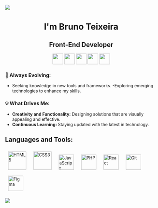 ![](https://capsule-render.vercel.app/api?type=waving&height=150&color=50:04001e,100:0440de&textBg=false)

<div align="center">
  <h1><strong>I'm Bruno Teixeira</strong></h1>
  <h2><strong>Front-End Developer</strong></h2> 
</div>

<div align="center">
  <a href="https://www.linkedin.com/in/brunotxrs/" target="_blank"><img src="https://raw.githubusercontent.com/maurodesouza/profile-readme-generator/master/src/assets/icons/social/linkedin/default.svg" height="35"></a> 
  <a href="https://x.com/brunotxrs" target="_blank"><img src="https://th.bing.com/th/id/ODLS.f6476f17-1068-4ccf-848c-236667b37fb5?w=32&h=32&qlt=90&pcl=fffffc&o=6&pid=1.2" height="35"></a>
  <a href="https://ptb.discord.com/channels/brunotxrs" target="_blank"><img src="https://raw.githubusercontent.com/maurodesouza/profile-readme-generator/master/src/assets/icons/social/discord/default.svg" height="35"></a>
  <a href="https://www.instagram.com/bruno_txrs/" target="_blank"><img src="https://th.bing.com/th/id/ODLS.7e9375d5-26a4-4702-bb17-c140827dc762?w=32&h=32&qlt=90&pcl=fffffc&o=6&pid=1.2" height="35"></a>
  <a href="https://wa.me/92993530995" target="_blank"><img src="https://th.bing.com/th/id/ODLS.50fab04a-0a4f-4927-bd9f-8da06c12d918?w=32&h=32&qlt=90&pcl=fffffa&o=6&pid=1.2" height="35"></a>
</div>
  
### 🌱 Always Evolving:  
- Seeking knowledge in new tools and frameworks.
-Exploring emerging technologies to enhance my skills.  
  
### 💡 What Drives Me:  
-  **Creativity and Functionality:** Designing solutions that are visually appealing and effective.
- **Continuous Learning:**  Staying updated with the latest in technology.  

## Languages and Tools: 
<div align="left">  
<a href="[https://www.w3schools.com/html/default.asp]" target="_blank"><img style="margin: 10px" src="https://profilinator.rishav.dev/skills-assets/html5-original-wordmark.svg" alt="HTML5" height="60" /></a> 
<a href="https://www.w3schools.com/css/" target="_blank"><img style="margin: 10px" src="https://profilinator.rishav.dev/skills-assets/css3-original-wordmark.svg" alt="CSS3" height="60" /></a>  
<a href="https://www.javascript.com/" target="_blank"><img style="margin: 10px" src="https://profilinator.rishav.dev/skills-assets/javascript-original.svg" alt="JavaScript" height="50" /></a>
<a href="https://www.php.net/" target="_blank"><img style="margin: 10px" src="https://profilinator.rishav.dev/skills-assets/php-original.svg" alt="PHP" height="50" /></a>
<a href="https://reactjs.org/" target="_blank"><img style="margin: 10px" src="https://user-images.githubusercontent.com/25181517/183897015-94a058a6-b86e-4e42-a37f-bf92061753e5.png" alt="React" height="50" /></a>  
<a href="https://github.com/" target="_blank"><img style="margin: 10px" src="https://profilinator.rishav.dev/skills-assets/git-scm-icon.svg" alt="Git" height="50" /></a>  
<a href="https://www.figma.com/" target="_blank"><img style="margin: 10px" src="https://profilinator.rishav.dev/skills-assets/figma-icon.svg" alt="Figma" height="50" /></a>  

</div>

![](https://capsule-render.vercel.app/api?type=waving&height=150&color=50:04001e,100:0440de&section=footer)
